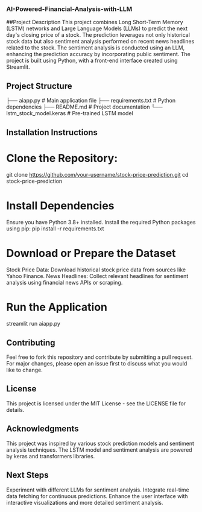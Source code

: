 ### AI-Powered-Financial-Analysis-with-LLM

##Project Description
This project combines Long Short-Term Memory (LSTM) networks and Large Language Models (LLMs) to predict the next day's closing price of a stock. The prediction leverages not only historical stock data but also sentiment analysis performed on recent news headlines related to the stock. The sentiment analysis is conducted using an LLM, enhancing the prediction accuracy by incorporating public sentiment. The project is built using Python, with a front-end interface created using Streamlit.
## Project Structure

├── aiapp.py                   # Main application file
├── requirements.txt           # Python dependencies
├── README.md                  # Project documentation
└── lstm_stock_model.keras     # Pre-trained LSTM model

## Installation Instructions
# Clone the Repository:
git clone https://github.com/your-username/stock-price-prediction.git
cd stock-price-prediction
# Install Dependencies
Ensure you have Python 3.8+ installed. Install the required Python packages using pip:
pip install -r requirements.txt
# Download or Prepare the Dataset
Stock Price Data: Download historical stock price data from sources like Yahoo Finance.
News Headlines: Collect relevant headlines for sentiment analysis using financial news APIs or scraping.
# Run the Application
streamlit run aiapp.py

## Contributing
Feel free to fork this repository and contribute by submitting a pull request. For major changes, please open an issue first to discuss what you would like to change.

## License
This project is licensed under the MIT License - see the LICENSE file for details.

## Acknowledgments
This project was inspired by various stock prediction models and sentiment analysis techniques.
The LSTM model and sentiment analysis are powered by keras and transformers libraries.
## Next Steps
Experiment with different LLMs for sentiment analysis.
Integrate real-time data fetching for continuous predictions.
Enhance the user interface with interactive visualizations and more detailed sentiment analysis.


